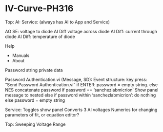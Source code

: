 # IV-Curve-PH316

Top:
AI: Service: (always has AI to App and Service)

AO SE: voltage to diode
AI Diff voltage across diode
AI Diff: current through diode
AI Diff: temperature of diode

Help
- Manuals
- About

Password string private data

Password Authentication.vi (Message, SD):
Event structure: key press: “Send Password Authentication.vi”
if ENTER: password = empty string.
else
NES concatenate password
if password == ‘sanchezlabmicrion’
Show panel message to nested
else
if password within ‘sanchezlabmicrion’: do nothing
else password = empty string

Service:
Toggles show panel
Converts 3 AI voltages
Numerics for changing parameters of fit, or equation editor?

Top:
Sweeping Voltage Range
